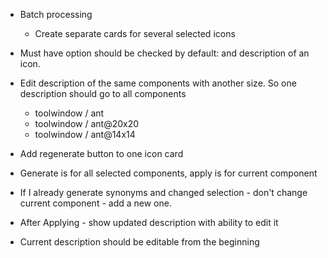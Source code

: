 - Batch processing
    - Create separate cards for several selected icons

- Must have option should be checked by default: and description of an icon.

- Edit description of the same components with another size. So one description should go to all components
    - toolwindow / ant
    - toolwindow / ant@20x20
    - toolwindow / ant@14x14

- Add regenerate button to one icon card

- Generate is for all selected components, apply is for current component

- If I already generate synonyms and changed selection - don't change current component - add a new one.
- After Applying - show updated description with ability to edit it
- Current description should be editable from the beginning